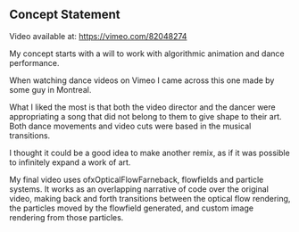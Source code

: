 Concept Statement
------------------

Video available at: https://vimeo.com/82048274

My concept starts with a will to work with algorithmic animation and dance performance.

When watching dance videos on Vimeo I came across this one made by some guy in Montreal.

What I liked the most is that both the video director and the dancer were appropriating a song that did not belong to them to give shape to their art. Both dance movements and video cuts were based in the musical transitions.

I thought it could be a good idea to make another remix, as if it was possible to infinitely expand a work of art.

My final video uses ofxOpticalFlowFarneback, flowfields and particle systems. It works as an overlapping narrative of code over the original video, making back and forth transitions between the optical flow rendering, the particles moved by the flowfield generated, and custom image rendering from those particles.